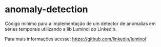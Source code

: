 # anomaly-detection
Código mínimo para a implementação de um detector de anomalias em séries temporais utilizando a lib Luminol do Linkedin.

Para mais informações acesse: https://github.com/linkedin/luminol
